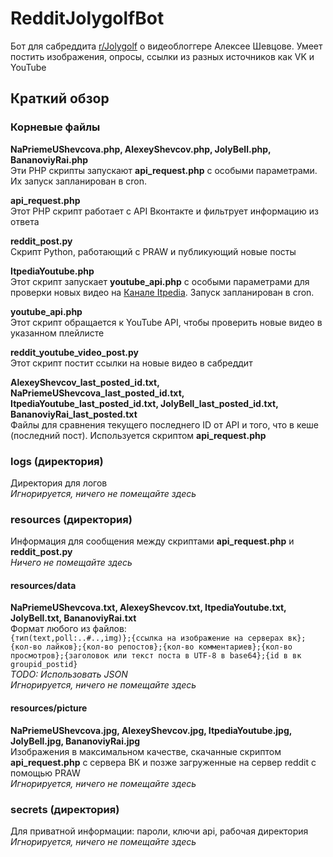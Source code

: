 # RedditJolygolfBot
Бот для сабреддита [r/Jolygolf](https://www.reddit.com/r/Jolygolf/) о видеоблоггере Алексее Шевцове. Умеет постить изображения, опросы, ссылки из разных источников как VK и YouTube

## Краткий обзор
### Корневые файлы
**NaPriemeUShevcova.php, AlexeyShevcov.php, JolyBell.php, BananoviyRai.php**\
Эти PHP скрипты запускают **api_request.php** с особыми параметрами. Их запуск запланирован в cron.

**api_request.php**\
Этот PHP скрипт работает с API Вконтакте и фильтрует информацию из ответа

**reddit_post.py**\
Скрипт Python, работающий с PRAW и публикующий новые посты

**ItpediaYoutube.php**\
Этот скрипт запускает **youtube_api.php** с особыми параметрами для проверки новых видео на [Канале Itpedia](https://www.youtube.com/user/itpediachannel). Запуск запланирован в cron.

**youtube_api.php**\
Этот скрипт обращается к YouTube API, чтобы проверить новые видео в указанном плейлисте

**reddit_youtube_video_post.py**\
Этот скрипт постит ссылки на новые видео в сабреддит

**AlexeyShevcov_last_posted_id.txt, NaPriemeUShevcova_last_posted_id.txt, ItpediaYoutube_last_posted_id.txt, JolyBell_last_posted_id.txt, BananoviyRai_last_posted.txt**\
Файлы для сравнения текущего последнего ID от API и того, что в кеше (последний пост). Используется скриптом **api_request.php**

### logs (директория)
Директория для логов\
*Игнорируется, ничего не помещайте здесь*

### resources (директория)
Информация для сообщения между скриптами **api_request.php** и **reddit_post.py**\
*Ничего не помещайте здесь*

#### resources/data
**NaPriemeUShevcova.txt, AlexeyShevcov.txt, ItpediaYoutube.txt, JolyBell.txt, BananoviyRai.txt**\
Формат любого из файлов:\
`{тип(text,poll:..#..,img)};{ссылка на изображение на серверах вк};{кол-во лайков};{кол-во репостов};{кол-во комментариев};{кол-во просмотров};{заголовок или текст поста в UTF-8 в base64};{id в вк groupid_postid}`\
*TODO: Использовать JSON*\
*Игнорируется, ничего не помещайте здесь*

#### resources/picture
**NaPriemeUShevcova.jpg, AlexeyShevcov.jpg, ItpediaYoutube.jpg, JolyBell.jpg, BananoviyRai.jpg**\
Изображения в максимальном качестве, скачанные скриптом **api_request.php** с сервера ВК и позже загруженные на сервер reddit с помощью PRAW\
*Игнорируется, ничего не помещайте здесь*

### secrets (директория)
Для приватной информации: пароли, ключи api, рабочая директория\
*Игнорируется, ничего не помещайте здесь*
